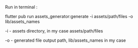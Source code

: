 
Run in terminal :

flutter pub run assets_generator:generate -i assets/path/files -o lib/assets_names


-i - assets directory, in my case assets/path/files

-o - generated file output path, lib/assets_names in my case
